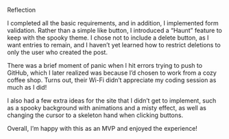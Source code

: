 Reflection

I completed all the basic requirements, and in addition, I implemented form validation. Rather than a simple like button, I introduced a “Haunt” feature to keep with the spooky theme. I chose not to include a delete button, as I want entries to remain, and I haven’t yet learned how to restrict deletions to only the user who created the post.

There was a brief moment of panic when I hit errors trying to push to GitHub, which I later realized was because I’d chosen to work from a cozy coffee shop. Turns out, their Wi-Fi didn’t appreciate my coding session as much as I did!

I also had a few extra ideas for the site that I didn’t get to implement, such as a spooky background with animations and a misty effect, as well as changing the cursor to a skeleton hand when clicking buttons.

Overall, I’m happy with this as an MVP and enjoyed the experience!

